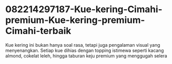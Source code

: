 # 082214297187-Kue-kering-Cimahi-premium-Kue-kering-premium-Cimahi-terbaik
Kue kering ini bukan hanya soal rasa, tetapi juga pengalaman visual yang menyenangkan. Setiap kue dihias dengan topping istimewa seperti kacang almond, cokelat leleh, hingga taburan keju premium yang menggugah selera
